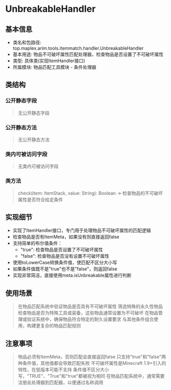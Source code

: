 # UnbreakableHandler

## 基本信息
- 类名和包路径: top.maplex.arim.tools.itemmatch.handler.UnbreakableHandler
- 基本用途: 物品不可破坏属性匹配处理器，检查物品是否设置了不可破坏属性
- 类型: 具体类(实现ItemHandler接口)
- 所属模块: 物品匹配工具模块 - 条件处理器

## 类结构

### 公开静态字段
> 无公开静态字段

### 公开静态方法
> 无公开静态方法

### 类内可被访问字段
> 无类内可被访问字段

### 类方法
> check(item: ItemStack, value: String): Boolean -> 检查物品的不可破坏属性是否符合给定条件

## 实现细节
- 实现了ItemHandler接口，专门用于处理物品不可破坏属性的匹配逻辑
- 检查物品是否有ItemMeta，如果没有则直接返回false
- 支持简单的布尔值条件：
  - "true": 检查物品是否设置了不可破坏属性
  - "false": 检查物品是否没有设置不可破坏属性
- 使用toLowerCase转换条件值，使匹配不区分大小写
- 如果条件值既不是"true"也不是"false"，则返回false
- 实现非常简洁，直接使用meta.isUnbreakable属性进行判断

## 使用场景
> 在物品匹配系统中验证物品是否具有不可破坏属性
> 筛选特殊的永久性物品
> 检查物品是否为特殊工具或装备，这些物品通常设置为不可破坏
> 在物品管理或验证系统中，确保物品符合特定的耐久设置要求
> 与其他条件组合使用，构建更复杂的物品匹配规则

## 注意事项
> 物品必须有ItemMeta，否则匹配会直接返回false
> 只支持"true"和"false"两种条件值，其他值都会导致匹配失败
> 不可破坏属性是Minecraft 1.9+引入的特性，在低版本可能不支持
> 条件值不区分大小写，"TRUE"、"True"和"true"都被视为相同
> 在物品匹配系统中，通常需要注册此处理器到匹配器，以便通过名称调用
